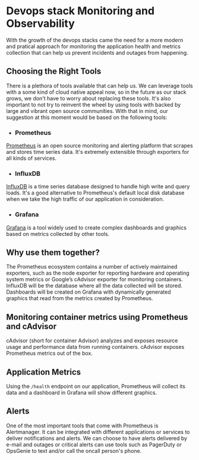 # Devops stack Monitoring and Observability

With the growth of the devops stacks came the need for a more modern and pratical approach for monitoring the application health and
metrics collection that can help us prevent incidents and outages from happening.

## Choosing the Right Tools

There is a plethora of tools available that can help us. We can leverage tools with a some kind of cloud native appeal now, so in the 
future as our stack grows, we don't have to worry about replacing these tools. It's also important to not try to reinvent the wheel by
using tools with backed by large and vibrant open source communities.
With that in mind, our suggestion at this moment would be based on the following tools:

* ### Prometheus
[Prometheus](https://prometheus.io/) is an open source monitoring and alerting platform that scrapes and stores time series data. It's
extremely extensible through exporters for all kinds of services.

* ### InfluxDB
[InfluxDB](https://influxdata.com/) is a time series database designed to handle high write and query loads. It's a good alternative to
Prometheus's default local disk database when we take the high traffic of our application in consideration.

* ### Grafana
[Grafana](https://grafana.com/) is a tool widely used to create complex dashboards and graphics based on metrics collected by other tools.

## Why use them together?

The Prometheus ecosystem contains a number of actively maintained exporters, such as the node exporter for reporting hardware and 
operating system metrics or Google’s cAdvisor exporter for monitoring containers. InfluxDB will be the database where all the data
collected will be stored. Dashboards will be created on Grafana with dynamically generated graphics that read from the metrics created
by Prometheus.

## Monitoring container metrics using Prometheus and cAdvisor

cAdvisor (short for container Advisor) analyzes and exposes resource usage and performance data from running containers. cAdvisor exposes
Prometheus metrics out of the box.

## Application Metrics
Using the `/health` endpoint on our application, Prometheus will collect its data and a dashboard in Grafana will show different graphics.

## Alerts
One of the most important tools that come with Prometheus is Alertmanager. It can be integrated with different applications or services to
deliver notifications and alerts. We can choose to have alerts delivered by e-mail and outages or critical alerts can use tools such as
PagerDuty or OpsGenie to text and/or call the oncall person's phone.


